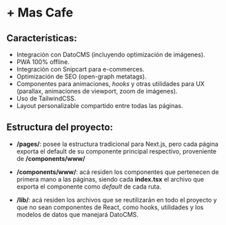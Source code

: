 # + Mas Cafe

## Características:

* Integración con DatoCMS (incluyendo optimización de imágenes).
* PWA 100% offline.
* Integración con Snipcart para e-commerces.
* Optimización de SEO (open-graph metatags).
* Componentes para animaciones, *hooks* y otras utilidades para UX (parallax, animaciones de viewport, zoom de imágenes).
* Uso de TailwindCSS.
* Layout personalizable compartido entre todas las páginas.

## Estructura del proyecto:

* **/pages/**: posee la estructura tradicional para Next.js, pero cada página exporta el default de su componente principal respectivo, proveniente de **/components/www/**

* **/components/www/**: acá residen los componentes que pertenecen de primera mano a las páginas, siendo cada **index.tsx** el archivo que exporta el componente como *default* de cada ruta.

* **/lib/**: acá residen los archivos que se reutilizarán en todo el proyecto y que no sean componentes de React, como hooks, utilidades y los modelos de datos que manejará DatoCMS.

